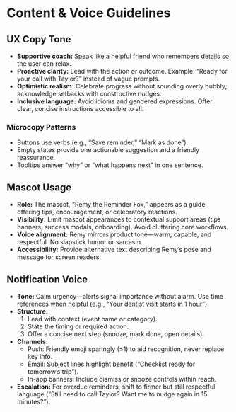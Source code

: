 # Content & Voice Guidelines

## UX Copy Tone

- **Supportive coach:** Speak like a helpful friend who remembers details so the user can relax.
- **Proactive clarity:** Lead with the action or outcome. Example: “Ready for your call with Taylor?” instead of vague prompts.
- **Optimistic realism:** Celebrate progress without sounding overly bubbly; acknowledge setbacks with constructive nudges.
- **Inclusive language:** Avoid idioms and gendered expressions. Offer clear, concise instructions accessible to all.

### Microcopy Patterns
- Buttons use verbs (e.g., “Save reminder,” “Mark as done”).
- Empty states provide one actionable suggestion and a friendly reassurance.
- Tooltips answer “why” or “what happens next” in one sentence.

## Mascot Usage

- **Role:** The mascot, “Remy the Reminder Fox,” appears as a guide offering tips, encouragement, or celebratory reactions.
- **Visibility:** Limit mascot appearances to contextual support areas (tips banners, success modals, onboarding). Avoid cluttering core workflows.
- **Voice alignment:** Remy mirrors product tone—warm, capable, and respectful. No slapstick humor or sarcasm.
- **Accessibility:** Provide alternative text describing Remy’s pose and message for screen readers.

## Notification Voice

- **Tone:** Calm urgency—alerts signal importance without alarm. Use time references when helpful (e.g., “Your dentist visit starts in 1 hour”).
- **Structure:**
  1. Lead with context (event name or category).
  2. State the timing or required action.
  3. Offer a concise next step (snooze, mark done, open details).
- **Channels:**
  - Push: Friendly emoji sparingly (≤1) to aid recognition, never replace key info.
  - Email: Subject lines highlight benefit (“Checklist ready for tomorrow’s trip”).
  - In-app banners: Include dismiss or snooze controls within reach.
- **Escalation:** For overdue reminders, shift to firmer but still respectful language (“Still need to call Taylor? Want me to nudge again in 15 minutes?”).
